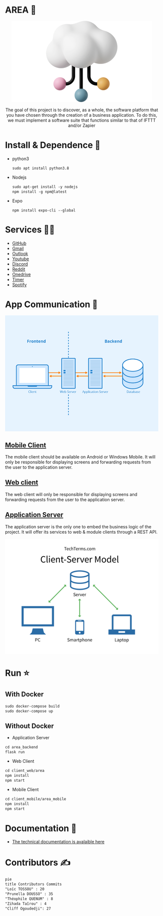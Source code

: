 AREA 🚀
===
<p align="center">
  <img src="readme_features/cloud.png">
</p>

<p align="center"> The goal of this project is to discover, as a whole, the software platform that you have chosen through the
creation of a business application.
To do this, we must implement a software suite that functions similar to that of IFTTT and/or Zapier

</p>

# Install & Dependence 🚩
- python3
  ```
  sudo apt install python3.8
  ```
- Nodejs
  ```
  sudo apt-get install -y nodejs
  npm install -g npm@latest
  ```
- Expo
  ```
  npm install expo-cli --global
  ```	
# Services 👨‍💻
 - [GitHub](https://github.com/)
 - [Gmail](https://www.google.com/intl/fr/gmail/about/)
 - [Outlook](https://outlook.live.com)
 - [Youtube](https://www.youtube.com)
 - [Discord](https://discord.com/)
 - [Reddit](https://www.reddit.com/)
 - [Onedrive](https://onedrive.live.com/about)
 - [Timer](https://www.timetimer.com/)
 - [Spotify](https://open.spotify.com/)

# App Communication <a name="comm"></a>🎈
<p align="center">
  <img src="readme_features/Frontend-vs-Backend.png">
</p>

## <u>Mobile Client</u>
The mobile client should be available on Android or Windows Mobile. It will only be responsible for displaying screens and forwarding requests from the user to the application server.
## <u>Web client</u>
The web client will only be responsible for displaying screens and forwarding requests from the user to the
application server.
## <u>Application Server</u>
The application server is the only one to embed the business logic of the project. It will offer its services to
web & module clients through a REST API.
<p align="center">
  <img src="readme_features/client-serve.webp">
</p>

# Run ⭐
  ## With Docker
  ```
  sudo docker-compose build
  sudo docker-compose up
  ```
  ## Without Docker
  - Application Server
  ```
  cd area_backend
  flask run
  ```
  - Web Client
  ```
  cd client_web/area
  npm install
  npm start
  ```
  - Mobile Client
  ```
  cd client_mobile/area_mobile
  npm install
  npm start
  ```
# Documentation 📰

- [The technical documentation is avalaible here](https://architect005.github.io/)

# Contributors <a name = "authors"></a>✍️

```mermaid
pie
title Contributors Commits
"Loïc TOSSOU" : 20
"Prunella DOUSSO" : 35
"Théophile QUENUM" : 8
"Zihada Taîrou" : 4
"Cliff Ogoudedji": 27
```

